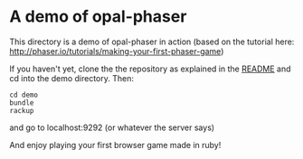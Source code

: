 # A demo of opal-phaser
This directory is a demo of opal-phaser in action (based on the tutorial here: http://phaser.io/tutorials/making-your-first-phaser-game)

If you haven't yet, clone the the repository as explained in the
[README](https://github.com/salama/opal-phaser) and cd into the demo directory. Then:


```
cd demo
bundle
rackup
```

and go to localhost:9292 (or whatever the server says)

And enjoy playing your first browser game made in ruby!
